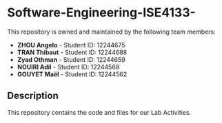 # Software-Engineering-ISE4133-

This repository is owned and maintained by the following team members:

- **ZHOU Angelo** - Student ID: 12244675
- **TRAN Thibaut** - Student ID: 12244688
- **Zyad Othman** - Student ID: 12244659
- **NOUIRI Adil** - Student ID: 12244568
- **GOUYET Maël** - Student ID: 12244562

## Description

This repository contains the code and files for our Lab Activities.
